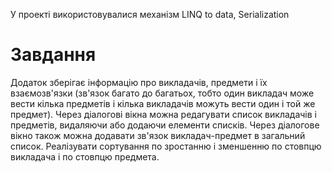 У проекті використовувалися механізм LINQ to data, Serialization

# Завдання
Додаток зберігає інформацію про викладачів, предмети і їх взаємозв'язки (зв'язок багато до багатьох, тобто один викладач може вести кілька предметів і кілька викладачів можуть вести один і той же предмет). Через діалогові вікна можна редагувати список викладачів і предметів, видаляючи або додаючи елементи списків. Через діалогове вікно також можна додавати зв'язок викладач-предмет в загальний список. Реалізувати сортування по зростанню і зменшенню по стовпцю викладача і по стовпцю предмета.
